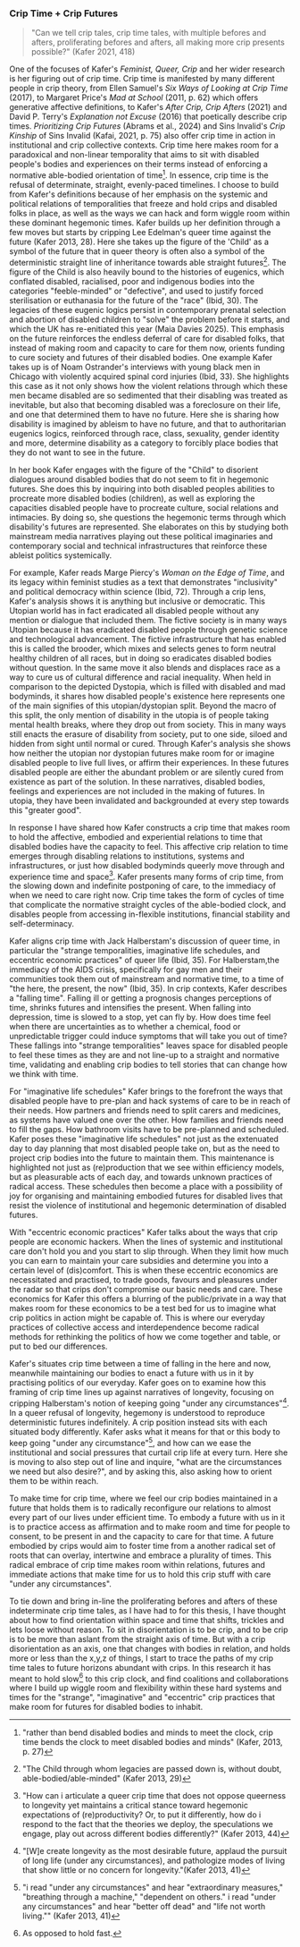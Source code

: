 ### Crip Time + Crip Futures

> "Can we tell crip tales, crip time tales, with multiple befores and afters, proliferating befores and afters, all making more crip presents possible?" (Kafer 2021, 418)

One of the focuses of Kafer's *Feminist, Queer, Crip* and her wider research is her figuring out of crip time. Crip time is manifested by many different people in crip theory, from Ellen Samuel's *Six Ways of Looking at Crip Time* (2017), to Margaret Price's *Mad at School* (2011, p. 62) which offers generative affective definitions, to Kafer's *After Crip, Crip Afters* (2021) and David P. Terry's *Explanation not Excuse* (2016) that poetically describe crip times. *Prioritizing Crip Futures* (Abrams et al., 2024) and Sins Invalid's *Crip Kinship* of Sins Invalid (Kafai, 2021, p. 75) also offer crip time in action in institutional and crip collective contexts. Crip time here makes room for a paradoxical and non-linear temporality that aims to sit with disabled people's bodies and experiences on their terms instead of enforcing a normative able-bodied orientation of time[^x12]. In essence, crip time is the refusal of determinate, straight, evenly-paced timelines. I choose to build from Kafer's definitions because of her emphasis on the systemic and political relations of temporalities that freeze and hold crips and disabled folks in place, as well as the ways we can hack and form wiggle room within these dominant hegemonic times. Kafer builds up her definition through a few moves but starts by cripping Lee Edelman's queer time against the future (Kafer 2013, 28). Here she takes up the figure of the 'Child' as a symbol of the future that in queer theory is often also a symbol of the deterministic straight line of inheritance towards able straight futures[^x13]. The figure of the Child is also heavily bound to the histories of eugenics, which conflated disabled, racialised, poor and indigenous bodies into the categories "feeble-minded" or "defective", and used to justify forced sterilisation or euthanasia for the future of the "race" (Ibid, 30). The legacies of these eugenic logics persist in contemporary prenatal selection and abortion of disabled children to "solve" the problem before it starts, and which the UK has re-enitiated this year (Maia Davies 2025). This emphasis on the future reinforces the endless deferral of care for disabled folks, that instead of making room and capacity to care for them now, orients funding to cure society and futures of their disabled bodies. One example Kafer takes up is of Noam Ostrander's interviews with young black men in Chicago with violently acquired spinal cord injuries (Ibid, 33). She highlights this case as it not only shows how the violent relations through which these men became disabled are so sedimented that their disabling was treated as inevitable, but also that becoming disabled was a foreclosure on their life, and one that determined them to have no future. Here she is sharing how disability is imagined by ableism to have no future, and that to authoritarian eugenics logics, reinforced through race, class, sexuality, gender identity and more, determine disability as a category to forcibly place bodies that they do not want to see in the future.

In her book Kafer engages with the figure of the "Child" to disorient dialogues around disabled bodies that do not seem to fit in hegemonic futures. She does this by inquiring into both disabled peoples abilities to procreate more disabled bodies (children), as well as exploring the capacities disabled people have to procreate culture, social relations and intimacies. By doing so, she questions the hegemonic terms through which disability's futures are represented. She elaborates on this by studying both mainstream media narratives playing out these political imaginaries and contemporary social and technical infrastructures that reinforce these ableist politics systemically.

For example, Kafer reads Marge Piercy's *Woman on the Edge of Time*, and its legacy within feminist studies as a text that demonstrates "inclusivity" and political democracy within science (Ibid, 72). Through a crip lens, Kafer's analysis shows it is anything but inclusive or democratic. This Utopian world has in fact eradicated all disabled people without any mention or dialogue that included them. The fictive society is in many ways Utopian because it has eradicated disabled people through genetic science and technological advancement. The fictive infrastructure that has enabled this is called the brooder, which mixes and selects genes to form neutral healthy children of all races, but in doing so eradicates disabled bodies without question. In the same move it also blends and displaces race as a way to cure us of cultural difference and racial inequality. When held in comparison to the depicted Dystopia, which is filled with disabled and mad bodyminds, it shares how disabled people's existence here represents one of the main signifies of this utopian/dystopian split. Beyond the macro of this split, the only mention of disability in the utopia is of people taking mental health breaks, where they drop out from society. This in many ways still enacts the erasure of disability from society, put to one side, siloed and hidden from sight until normal or cured. Through Kafer's analysis she shows how neither the utopian nor dystopian futures make room for or imagine disabled people to live full lives, or affirm their experiences. In these futures disabled people are either the abundant problem or are silently cured from existence as part of the solution. In these narratives, disabled bodies, feelings and experiences are not included in the making of futures. In utopia, they have been invalidated and backgrounded at every step towards this "greater good".

In response I have shared how Kafer constructs a crip time that makes room to hold the affective, embodied and experiential relations to time that disabled bodies have the capacity to feel. This affective crip relation to time emerges through disabling relations to institutions, systems and infrastructures, or just how disabled bodyminds queerly move through and experience time and space[^x14]. Kafer presents many forms of crip time, from the slowing down and indefinite postponing of care, to the immediacy of when we need to care right now. Crip time takes the form of cycles of time that complicate the normative straight cycles of the able-bodied clock, and disables people from accessing in-flexible institutions, financial stability and self-determinacy.

Kafer aligns crip time with Jack Halberstam's discussion of queer time, in particular the "strange temporalities, imaginative life schedules, and eccentric economic practices" of queer life (Ibid, 35). For Halberstam,the immediacy of the AIDS crisis, specifically for gay men and their communities took them out of mainstream and normative time, to a time of "the here, the present, the now" (Ibid, 35). In crip contexts, Kafer describes a "falling time". Falling ill or getting a prognosis changes perceptions of time, shrinks futures and intensifies the present. When falling into depression, time is slowed to a stop, yet can fly by. How does time feel when there are uncertainties as to whether a chemical, food or unpredictable trigger could induce symptoms that will take you out of time? These fallings into "strange temporalities" leaves space for disabled people to feel these times as they are and not line-up to a straight and normative time, validating and enabling crip bodies to tell stories that can change how we think with time.

For "imaginative life schedules" Kafer brings to the forefront the ways that disabled people have to pre-plan and hack systems of care to be in reach of their needs. How partners and friends need to split carers and medicines, as systems have valued one over the other. How families and friends need to fill the gaps. How bathroom visits have to be pre-planned and scheduled. Kafer poses these "imaginative life schedules" not just as the extenuated day to day planning that most disabled people take on, but as the need to project crip bodies into the future to maintain them. This maintenance is highlighted not just as (re)production that we see within efficiency models, but as pleasurable acts of each day, and towards unknown practices of radical access. These schedules then become a place with a possibility of joy for organising and maintaining embodied futures for disabled lives that resist the violence of institutional and hegemonic determination of disabled futures.

With "eccentric economic practices" Kafer talks about the ways that crip people are economic hackers. When the lines of systemic and institutional care don't hold you and you start to slip through. When they limit how much you can earn to maintain your care subsidies and determine you into a certain level of (dis)comfort. This is when these eccentric economics are necessitated and practised, to trade goods, favours and pleasures under the radar so that crips don't compromise our basic needs and care. These economics for Kafer this offers a blurring of the public/private in a way that makes room for these economics to be a test bed for us to imagine what crip politics in action might be capable of. This is where our everyday practices of collective access and interdependence become radical methods for rethinking the politics of how we come together and table, or put to bed our differences.

Kafer's situates crip time between a time of falling in the here and now, meanwhile maintaining our bodies to enact a future with us in it by practising politics of our everyday. Kafer goes on to examine how this framing of crip time lines up against narratives of longevity, focusing on cripping Halberstam's notion of keeping going "under any circumstances"[^x15]. In a queer refusal of longevity, hegemony is understood to reproduce deterministic futures indefinitely. A crip position instead sits with each situated body differently. Kafer asks what it means for that or this body to keep going "under any circumstance"[^x16], and how can we ease the institutional and social pressures that curtail crip life at every turn. Here she is moving to also step out of line and inquire, "what are the circumstances we need but also desire?", and by asking this, also asking how to orient them to be within reach.

To make time for crip time, where we feel our crip bodies maintained in a future that holds them is to radically reconfigure our relations to almost every part of our lives under efficient time. To embody a future with us in it is to practice access as affirmation and to make room and time for people to consent, to be present in and the capacity to care for that time. A future embodied by crips would aim to foster time from a another radical set of roots that can overlay, intertwine and embrace a plurality of times. This radical embrace of crip time makes room within relations, futures and immediate actions that make time for us to hold this crip stuff with care "under any circumstances".

To tie down and bring in-line the proliferating befores and afters of these indeterminate crip time tales, as I have had to for this thesis, I have thought about how to find orientation within space and time that shifts, trickles and lets loose without reason. To sit in disorientation is to be crip, and to be crip is to be more than aslant from the straight axis of time. But with a crip disorientation as an axis, one that changes with bodies in relation, and holds more or less than the x,y,z of things, I start to trace the paths of my crip time tales to future horizons abundant with crips. In this research it has meant to hold slow[^x17] to this crip clock, and find coalitions and collaborations where I build up wiggle room and flexibility within these hard systems and times for the "strange", "imaginative" and "eccentric" crip practices that make room for futures for disabled bodies to inhabit.

[^x12]: "rather than bend disabled bodies and minds to meet the clock, crip time bends the clock to meet disabled bodies and minds" (Kafer, 2013, p. 27)
[^x13]: "The Child through whom legacies are passed down is, without doubt, able-bodied/able-minded" (Kafer 2013, 29)
[^x14]: "How can i articulate a queer crip time that does not oppose queerness to longevity yet maintains a critical stance toward hegemonic expectations of (re)productivity? Or, to put it differently, how do i respond to the fact that the theories we deploy, the speculations we engage, play out across different bodies differently?" (Kafer 2013, 44)
[^x15]: "\[W\]e create longevity as the most desirable future, applaud the pursuit of long life (under any circumstances), and pathologize modes of living that show little or no concern for longevity."(Kafer 2013, 41)
[^x16]: "i read "under any circumstances" and hear "extraordinary measures," "breathing through a machine," "dependent on others." i read "under any circumstances" and hear "better off dead" and "life not worth living."" (Kafer 2013, 41)
[^x17]: As opposed to hold fast.
